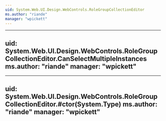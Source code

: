 ```yaml
---
uid: System.Web.UI.Design.WebControls.RoleGroupCollectionEditor
ms.author: "riande"
manager: "wpickett"
---
```


---
uid: System.Web.UI.Design.WebControls.RoleGroupCollectionEditor.CanSelectMultipleInstances
ms.author: "riande"
manager: "wpickett"
---

---
uid: System.Web.UI.Design.WebControls.RoleGroupCollectionEditor.#ctor(System.Type)
ms.author: "riande"
manager: "wpickett"
---
